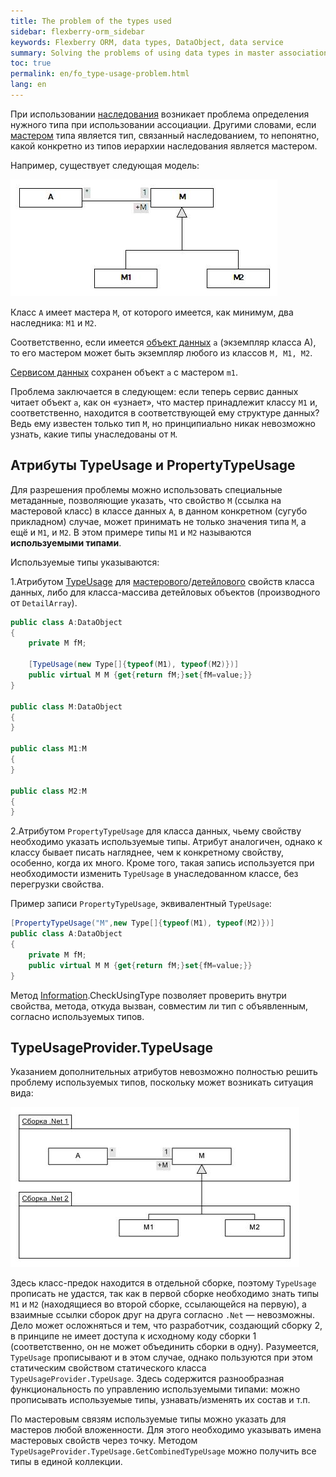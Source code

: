 ```yaml
---
title: The problem of the types used
sidebar: flexberry-orm_sidebar
keywords: Flexberry ORM, data types, DataObject, data service
summary: Solving the problems of using data types in master associations with a hierarchy
toc: true
permalink: en/fo_type-usage-problem.html
lang: en
---
```


При использовании [наследования](fd_inheritance.html)  возникает проблема определения нужного типа при использовании ассоциации. Другими словами, если [мастером](fd_master-association.html) типа является тип, связанный наследованием, то непонятно, какой конкретно из типов иерархии наследования является мастером.

Например, существует следующая модель:

![](/images/pages/products/flexberry-orm/data-types/primer2.jpg)

Класс `А` имеет мастера `М`, от которого имеется, как минимум, два наследника: `M1` и `M2`.

Соответственно, если имеется [объект данных](fo_data-object.html) `a` (экземпляр класса A), то его мастером может быть экземпляр любого из классов `M, M1, M2`.

[Сервисом данных](fo_sql-data-service.html) сохранен объект `a` с мастером `m1`.

Проблема заключается в следующем: если теперь сервис данных читает объект `а`, как он «узнает», что мастер принадлежит классу `M1` и, соответственно, находится в соответствующей ему структуре данных? Ведь ему известен только тип `M`, но принципиально никак невозможно узнать, какие типы унаследованы от `M`.

## Атрибуты TypeUsage и PropertyTypeUsage

Для разрешения проблемы можно использовать специальные метаданные, позволяющие указать, что свойство `M` (ссылка на мастеровой класс) в классе данных `A`, в данном конкретном (сугубо прикладном) случае, может принимать не только значения типа `M`, а ещё и `M1`, и `M2`. В этом примере типы `M1` и `M2` называются __используемыми типами__.

Используемые типы указываются:

1.Атрибутом [TypeUsage](fo_type-usage.html) для [мастерового](fd_master-association.html)/[детейлового](fo_detail-associations-properties.html) свойств класса данных, либо для класса-массива детейловых объектов (производного от `DetailArray`).

```csharp
public class A:DataObject
{
	private M fM;
	
	[TypeUsage(new Type[]{typeof(M1), typeof(M2)})]
	public virtual M M {get{return fM;}set{fM=value;}}
}

public class M:DataObject
{
}

public class M1:M
{
}

public class M2:M
{
}
```

2.Атрибутом `PropertyTypeUsage` для класса данных, чьему свойству необходимо указать используемые типы. Атрибут аналогичен, однако к классу бывает писать нагляднее, чем к конкретному свойству, особенно, когда их много. Кроме того, такая запись используется при необходимости изменить `TypeUsage` в унаследованном классе, без перегрузки свойства.

Пример записи `PropertyTypeUsage`, эквивалентный `TypeUsage`:

```csharp
[PropertyTypeUsage("M",new Type[]{typeof(M1), typeof(M2)})]
public class A:DataObject
{
	private M fM;		
	public virtual M M {get{return fM;}set{fM=value;}}
}
```

Метод [Information](fo_methods-class-information.html).CheckUsingType позволяет проверить внутри свойства, метода, откуда вызван, совместим ли тип с объявленным, согласно используемых типов.

## TypeUsageProvider.TypeUsage

Указанием дополнительных атрибутов невозможно полностью решить проблему используемых типов, поскольку может возникать ситуация вида:

![](/images/pages/products/flexberry-orm/data-types/primer-3.jpg)

Здесь класс-предок находится в отдельной сборке, поэтому `TypeUsage` прописать не удастся, так как в первой сборке необходимо знать типы `M1` и `M2` (находящиеся во второй сборке, ссылающейся на первую), а взаимные ссылки сборок друг на друга согласно `.Net` — невозможны. Дело может осложняться и тем, что разработчик, создающий сборку 2, в принципе не имеет доступа к исходному коду сборки 1 (соответственно, он не может объединить сборки в одну). Разумеется, `TypeUsage` прописывают и в этом случае, однако пользуются при этом статическим свойством статического класса `TypeUsageProvider.TypeUsage`. Здесь содержится разнообразная функциональность по управлению используемыми типами: можно прописывать используемые типы, узнавать/изменять их состав и т.п.

По мастеровым связям используемые типы можно указать для мастеров любой вложенности. Для этого необходимо указывать имена мастеровых свойств через точку. Методом `TypeUsageProvider.TypeUsage.GetCombinedTypeUsage` можно получить все типы в единой коллекции.
